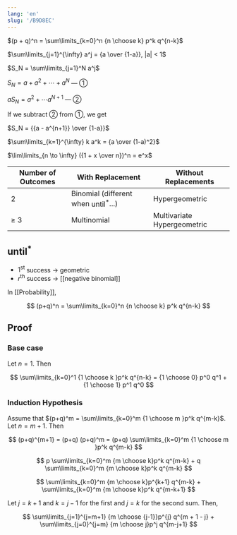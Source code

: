 ```yaml
---
lang: 'en'
slug: '/B9D8EC'
---
```


$(p + q)^n = \sum\limits_{k=0}^n {n \choose k} p^k q^{n-k}$

$\sum\limits_{j=1}^{\infty} a^j = {a \over {1-a}}, |a| < 1$

$S_N = \sum\limits_{j=1}^N a^j$

$S_N = a + a^2 + \cdots + a^N$ — ①

$aS_N = a^2 + \cdots a^{N+1}$ — ②

If we subtract ② from ①, we get

$S_N = {{a - a^{n+1}} \over {1-a}}$

$\sum\limits_{k=1}^{\infty} k a^k = {a \over (1-a)^2}$

$\lim\limits_{n \to \infty} ({1 + x \over n})^n = e^x$

| Number of Outcomes | With Replacement                                     | Without Replacements        |
| ------------------ | ---------------------------------------------------- | --------------------------- |
| 2                  | Binomial (different when $\text{until}^\text{*}$...) | Hypergeometric              |
| $\geq$ 3           | Multinomial                                          | Multivariate Hypergeometric |

## $\text{until}^\text{*}$

- $1^{\text{st}}$ success → geometric
- $r^{\text{th}}$ success → [[negative binomial]]

In [[Probability]],

$$
(p+q)^n = \sum\limits_{k=0}^n {n \choose k} p^k q^{n-k}
$$

## Proof

### Base case

Let $n=1$. Then

$$
\sum\limits_{k=0}^1 {1 \choose k }p^k q^{n-k} = {1 \choose 0} p^0 q^1 + {1 \choose 1} p^1 q^0
$$

### Induction Hypothesis

Assume that $(p+q)^m = \sum\limits_{k=0}^m {1 \choose m }p^k q^{m-k}$. Let $n = m+1$. Then

$$
(p+q)^{m+1} = (p+q) (p+q)^m = (p+q) \sum\limits_{k=0}^m {1 \choose m }p^k q^{m-k}
$$

$$
p \sum\limits_{k=0}^m {m \choose k}p^k q^{m-k} + q \sum\limits_{k=0}^m {m \choose k}p^k q^{m-k}
$$

$$
\sum\limits_{k=0}^m {m \choose k}p^{k+1} q^{m-k} +
\sum\limits_{k=0}^m {m \choose k}p^k q^{m-k+1}
$$

Let $j=k+1$ and $k=j-1$ for the first and $j=k$ for the second sum. Then,

$$
\sum\limits_{j=1}^{j=m+1} {m \choose {j-1}}p^{j} q^{m + 1 - j} + \sum\limits_{j=0}^{j=m} {m \choose j}p^j q^{m-j+1}
$$

$$
$$
